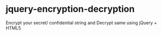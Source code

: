 jquery-encryption-decryption
============================

Encrypt your secret/ confidential string and Decrypt same using jQuery + HTML5 
